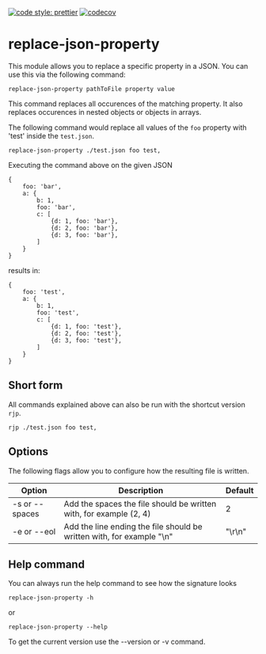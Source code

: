 [![code style: prettier](https://img.shields.io/badge/code_style-prettier-ff69b4.svg?style=flat-square)](https://github.com/prettier/prettier)
[![codecov](https://codecov.io/gh/kreuzerk/replace-json-property/branch/master/graph/badge.svg)](https://codecov.io/gh/kreuzerk/replace-json-property)

# replace-json-property
This module allows you to replace a specific property in a JSON.
You can use this via the following command:

```
replace-json-property pathToFile property value
```

This command replaces all occurences of the matching property. It also replaces
occurences in nested objects or objects in arrays.

The following command would replace all values of the `foo` property with 'test' inside the `test.json`.
```
replace-json-property ./test.json foo test,
```
Executing the command above on the given JSON
```
{
    foo: 'bar',
    a: {
        b: 1,
        foo: 'bar',
        c: [
            {d: 1, foo: 'bar'},
            {d: 2, foo: 'bar'},
            {d: 3, foo: 'bar'},
        ]
    }
}
```
results in:

```
{
    foo: 'test',
    a: {
        b: 1,
        foo: 'test',
        c: [
            {d: 1, foo: 'test'},
            {d: 2, foo: 'test'},
            {d: 3, foo: 'test'},
        ]
    }
}
```
## Short form
All commands explained above can also be run with the shortcut version `rjp`.
```
rjp ./test.json foo test,
```

## Options
The following flags allow you to configure how the resulting file is written.

| Option | Description | Default |
| ------------- | ------------- |-----|
| -s or --spaces  | Add the spaces the file should be written with, for example (2, 4) | 2
| -e or --eol  | Add the line ending the file should be written with, for example "\n" | "\r\n"


## Help command
You can always run the help command to see how the signature looks
```
replace-json-property -h
```
or
```
replace-json-property --help
```
To get the current version use the --version or -v command.


